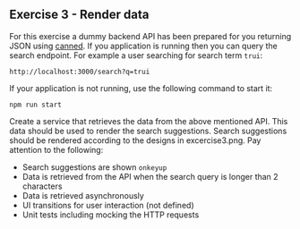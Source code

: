 ## Exercise 3 - Render data

For this exercise a dummy backend API has been prepared for you returning JSON using [canned](https://github.com/sideshowcoder/canned). If you application is running then you can query the search endpoint. For example a user searching for search term `trui`:
```
http://localhost:3000/search?q=trui
```

If your application is not running, use the following command to start it:

```
npm run start
```

Create a service that retrieves the data from the above mentioned API. This data should be used to render the search suggestions. Search suggestions should be rendered according to the designs in excercise3.png. Pay attention to the following:

- Search suggestions are shown `onkeyup`
- Data is retrieved from the API when the search query is longer than 2 characters
- Data is retrieved asynchronously
- UI transitions for user interaction (not defined)
- Unit tests including mocking the HTTP requests